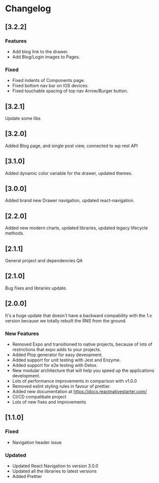 # Changelog

## [3.2.2]

### Features
- Add blog link to the drawer.
- Add Blog/Login images to Pages.

### Fixed
- Fixed indents of Components page.
- Fixed bottom nav bar on IOS devices.
- Fixed touchable spacing of top nav Arrow/Burger button.

## [3.2.1]

Update some libs

## [3.2.0]

Added Blog page, and single post view, connected to wp rest API

## [3.1.0]

Added dynamic color variable for the drawer, updated themes.

## [3.0.0]

Added brand new Drawer navigation, updated react-navigation.

## [2.2.0]

Added new modern charts, updated libraries, updated legacy lifecycle methods.

## [2.1.1]

General project and dependencies QA

## [2.1.0]

Bug fixes and libraries update.

## [2.0.0]

It's a huge update that doesn't have a backward compability with the 1.x version because we totally rebuilt the RNS from the ground.

### New Features

- Removed Expo and transitioned to native projects, because of lots of restrictions that expo adds to your projects.
- Added Plop generator for easy deveopment.
- Added support for unit testing with Jest and Enzyme.
- Added support for e2e testing with Detox.
- New modular architecture that will help you speed up the applications development.
- Lots of performance improvements in comparison with v1.0.0
- Removed eslint styling rules in favour of prettier.
- Added new documentation at https://docs.reactnativestarter.com/
- CI/CD compatibale project
- Lots of new fixes and improvements

## [1.1.0]

### Fixed

- Navigation header issue

### Updated

- Updated React Navigation to version 3.0.0
- Updated all the libraries to latest versions
- Added Prettier
